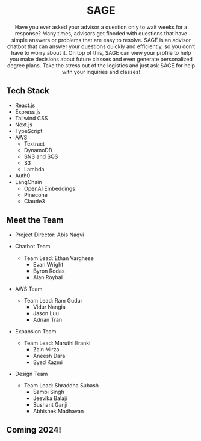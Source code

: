 # <h1 align="center">SAGE</h1>

<p align="center">
Have you ever asked your advisor a question only to wait weeks for a response? Many times, advisors get flooded with questions that have simple answers or problems that are easy to resolve. SAGE is an advisor chatbot that can answer your questions quickly and efficiently, so you don’t have to worry about it. On top of this, SAGE can view your profile to help you make decisions about future classes and even generate personalized degree plans. Take the stress out of the logistics and just ask SAGE for help with your inquiries and classes!
</p>

## Tech Stack
* React.js
* Express.js
* Tailwind CSS
* Next.js
* TypeScript
* AWS
  * Textract
  * DynamoDB
  * SNS and SQS
  * S3
  * Lambda
* Auth0
* LangChain
  * OpenAI Embeddings
  * Pinecone
  * Claude3
  
## Meet the Team

* Project Director: Abis Naqvi

* Chatbot Team
   * Team Lead: Ethan Varghese
     * Evan Wright
     * Byron Rodas
     * Alan Roybal

* AWS Team
  * Team Lead: Ram Gudur
    * Vidur Nangia
    * Jason Luu
    * Adrian Tran
    
* Expansion Team
  * Team Lead: Maruthi Eranki
    * Zain Mirza
    * Aneesh Dara
    * Syed Kazmi
   
* Design Team
  * Team Lead: Shraddha Subash
    * Sambi Singh
    * Jeevika Balaji
    * Sushant Ganji
    * Abhishek Madhavan
    
## Coming 2024!

